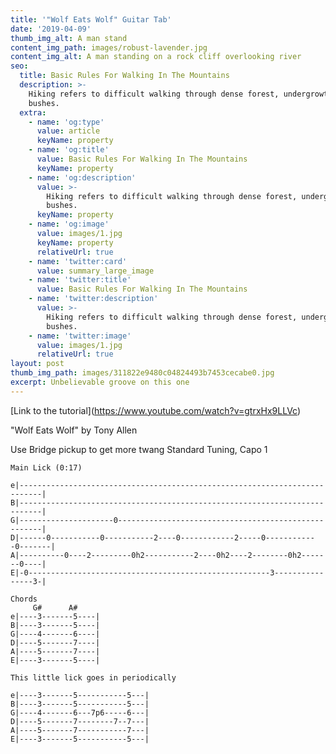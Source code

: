 ```yaml
---
title: '"Wolf Eats Wolf" Guitar Tab'
date: '2019-04-09'
thumb_img_alt: A man stand
content_img_path: images/robust-lavender.jpg
content_img_alt: A man standing on a rock cliff overlooking river
seo:
  title: Basic Rules For Walking In The Mountains
  description: >-
    Hiking refers to difficult walking through dense forest, undergrowth, or
    bushes.
  extra:
    - name: 'og:type'
      value: article
      keyName: property
    - name: 'og:title'
      value: Basic Rules For Walking In The Mountains
      keyName: property
    - name: 'og:description'
      value: >-
        Hiking refers to difficult walking through dense forest, undergrowth, or
        bushes.
      keyName: property
    - name: 'og:image'
      value: images/1.jpg
      keyName: property
      relativeUrl: true
    - name: 'twitter:card'
      value: summary_large_image
    - name: 'twitter:title'
      value: Basic Rules For Walking In The Mountains
    - name: 'twitter:description'
      value: >-
        Hiking refers to difficult walking through dense forest, undergrowth, or
        bushes.
    - name: 'twitter:image'
      value: images/1.jpg
      relativeUrl: true
layout: post
thumb_img_path: images/311822e9480c04824493b7453cecabe0.jpg
excerpt: Unbelievable groove on this one
---
```

\[Link to the tutorial]\(https://www.youtube.com/watch?v=gtrxHx9LLVc)

"Wolf Eats Wolf"
by Tony Allen

Use Bridge pickup to get more twang
Standard Tuning, Capo 1

```
Main Lick (0:17) 

e|---------------------------------------------------------------------------|
B|---------------------------------------------------------------------------|
G|---------------------0-----------------------------------------------------|
D|------0-----------0-----------2----0------------2-----0------------0-------|
A|----------0----2---------0h2-----------2----0h2----2--------0h2-------0----|
E|-0------------------------------------------------------3----------------3-|

Chords
     G#      A#
e|----3-------5----|
B|----3-------5----|
G|----4-------6----|
D|----5-------7----|
A|----5-------7----|
E|----3-------5----|

This little lick goes in periodically

e|----3-------5-----------5---|
B|----3-------5-----------5---|
G|----4-------6---7p6-----6---|
D|----5-------7--------7--7---|
A|----5-------7-----------7---|
E|----3-------5-----------5---|

```
